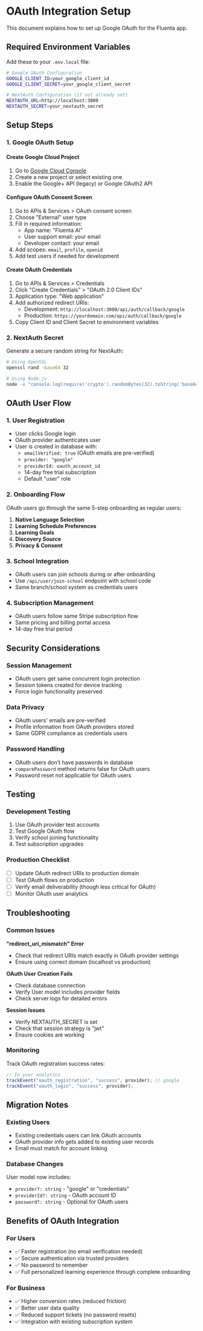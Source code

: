 # OAuth Integration Setup

This document explains how to set up Google OAuth for the Fluenta app.

## Required Environment Variables

Add these to your `.env.local` file:

```bash
# Google OAuth Configuration
GOOGLE_CLIENT_ID=your_google_client_id
GOOGLE_CLIENT_SECRET=your_google_client_secret

# NextAuth Configuration (if not already set)
NEXTAUTH_URL=http://localhost:3000
NEXTAUTH_SECRET=your_nextauth_secret
```

## Setup Steps

### 1. Google OAuth Setup

#### Create Google Cloud Project

1. Go to [Google Cloud Console](https://console.cloud.google.com)
2. Create a new project or select existing one
3. Enable the Google+ API (legacy) or Google OAuth2 API

#### Configure OAuth Consent Screen

1. Go to APIs & Services > OAuth consent screen
2. Choose "External" user type
3. Fill in required information:
   - App name: "Fluenta AI"
   - User support email: your email
   - Developer contact: your email
4. Add scopes: `email`, `profile`, `openid`
5. Add test users if needed for development

#### Create OAuth Credentials

1. Go to APIs & Services > Credentials
2. Click "Create Credentials" > "OAuth 2.0 Client IDs"
3. Application type: "Web application"
4. Add authorized redirect URIs:
   - Development: `http://localhost:3000/api/auth/callback/google`
   - Production: `https://yourdomain.com/api/auth/callback/google`
5. Copy Client ID and Client Secret to environment variables

### 2. NextAuth Secret

Generate a secure random string for NextAuth:

```bash
# Using OpenSSL
openssl rand -base64 32

# Using Node.js
node -e "console.log(require('crypto').randomBytes(32).toString('base64'))"
```

## OAuth User Flow

### 1. User Registration

- User clicks Google login
- OAuth provider authenticates user
- User is created in database with:
  - `emailVerified: true` (OAuth emails are pre-verified)
  - `provider: "google"`
  - `providerId: oauth_account_id`
  - 14-day free trial subscription
  - Default "user" role

### 2. Onboarding Flow

OAuth users go through the same 5-step onboarding as regular users:

1. **Native Language Selection**
2. **Learning Schedule Preferences**
3. **Learning Goals**
4. **Discovery Source**
5. **Privacy & Consent**

### 3. School Integration

- OAuth users can join schools during or after onboarding
- Use `/api/user/join-school` endpoint with school code
- Same branch/school system as credentials users

### 4. Subscription Management

- OAuth users follow same Stripe subscription flow
- Same pricing and billing portal access
- 14-day free trial period

## Security Considerations

### Session Management

- OAuth users get same concurrent login protection
- Session tokens created for device tracking
- Force login functionality preserved

### Data Privacy

- OAuth users' emails are pre-verified
- Profile information from OAuth providers stored
- Same GDPR compliance as credentials users

### Password Handling

- OAuth users don't have passwords in database
- `comparePassword` method returns false for OAuth users
- Password reset not applicable for OAuth users

## Testing

### Development Testing

1. Use OAuth provider test accounts
2. Test Google OAuth flow
3. Verify school joining functionality
4. Test subscription upgrades

### Production Checklist

- [ ] Update OAuth redirect URIs to production domain
- [ ] Test OAuth flows on production
- [ ] Verify email deliverability (though less critical for OAuth)
- [ ] Monitor OAuth user analytics

## Troubleshooting

### Common Issues

**"redirect_uri_mismatch" Error**

- Check that redirect URIs match exactly in OAuth provider settings
- Ensure using correct domain (localhost vs production)

**OAuth User Creation Fails**

- Check database connection
- Verify User model includes provider fields
- Check server logs for detailed errors

**Session Issues**

- Verify NEXTAUTH_SECRET is set
- Check that session strategy is "jwt"
- Ensure cookies are working

### Monitoring

Track OAuth registration success rates:

```typescript
// In your analytics
trackEvent("oauth_registration", "success", provider); // google
trackEvent("oauth_login", "success", provider);
```

## Migration Notes

### Existing Users

- Existing credentials users can link OAuth accounts
- OAuth provider info gets added to existing user records
- Email must match for account linking

### Database Changes

User model now includes:

- `provider?: string` - "google" or "credentials"
- `providerId?: string` - OAuth account ID
- `password?: string` - Optional for OAuth users

## Benefits of OAuth Integration

### For Users

- ✅ Faster registration (no email verification needed)
- ✅ Secure authentication via trusted providers
- ✅ No password to remember
- ✅ Full personalized learning experience through complete onboarding

### For Business

- ✅ Higher conversion rates (reduced friction)
- ✅ Better user data quality
- ✅ Reduced support tickets (no password resets)
- ✅ Integration with existing subscription system
